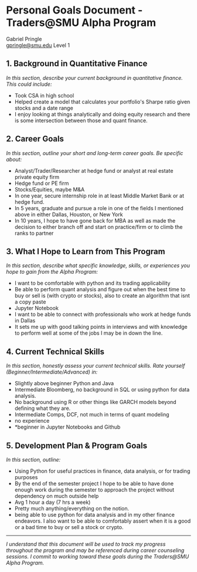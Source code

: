 # Personal Goals Document - Traders@SMU Alpha Program

Gabriel Pringle  
gpringle@smu.edu 
Level 1

## 1. Background in Quantitative Finance

*In this section, describe your current background in quantitative finance. This could include:*
- Took CSA in high school
- Helped create a model that calculates your portfolio's Sharpe ratio given stocks and a date range
- I enjoy looking at things analytically and doing equity research and there is some intersection between those and quant finance. 

## 2. Career Goals

*In this section, outline your short and long-term career goals. Be specific about:*
- Analyst/Trader/Researcher at hedge fund or analyst at real estate private equity firm
- Hedge fund or PE firm
- Stocks/Equities, maybe M&A
- In one year, secure internship role in at least Middle Market Bank or at hedge fund.
- In 5 years, graduate and pursue a role in one of the fields I mentioned above in either Dallas, Houston, or New York
- In 10 years, I hope to have gone back for MBA as well as made the decision to either branch off and start on practice/firm or to climb the ranks to partner

## 3. What I Hope to Learn from This Program

*In this section, describe what specific knowledge, skills, or experiences you hope to gain from the Alpha Program:*
- I want to be comfortable with python and its trading applicability
- Be able to perform quant analysis and figure out when the best time to buy or sell is (with crypto or stocks), also to create an algorithm that isnt a copy paste 
- Jupyter Notebook
- I want to be able to connect with professionals who work at hedge funds in Dallas
- It sets me up with good talking points in interviews and with knowledge to perform well at some of the jobs I may be in down the line.


## 4. Current Technical Skills

*In this section, honestly assess your current technical skills. Rate yourself (Beginner/Intermediate/Advanced) in:*
- Slightly above beginner Python and Java
- Intermediate Bloomberg, no background in SQL or using python for data analysis.
- No background using R or other things like GARCH models beyond defining what they are.
- Intermediate Comps, DCF, not much in terms of quant modeling
- no experience
- *beginner in Jupyter Notebooks and Github


## 5. Development Plan & Program Goals

*In this section, outline:*
- Using Python for useful practices in finance, data analysis, or for trading purposes
- By the end of the semester project I hope to be able to have done enough work during the semester to approach the project without dependency on much outside help
- Avg 1 hour a day (7 hrs a week)
- Pretty much anything/everything on the notion.
- being able to use python for data analysis and in my other finance endeavors. I also want to be able to comfortably assert when it is a good or a bad time to buy or sell a stock or crypto. 

---

*I understand that this document will be used to track my progress throughout the program and may be referenced during career counseling sessions. I commit to working toward these goals during the Traders@SMU Alpha Program.*
